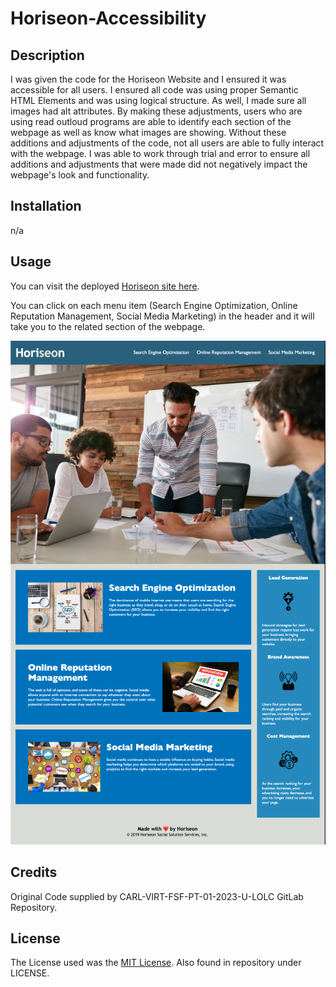 # Horiseon-Accessibility

## Description

I was given the code for the Horiseon Website and I ensured it was accessible for all users. I ensured all code was using proper Semantic HTML Elements and was using logical structure. As well, I made sure all images had alt attributes. By making these adjustments, users who are using read outloud programs are able to identify each section of the webpage as well as know what images are showing. Without these additions and adjustments of the code, not all users are able to fully interact with the webpage. I was able to work through trial and error to ensure all additions and adjustments that were made did not negatively impact the webpage's look and functionality. 

## Installation

n/a

## Usage

You can visit the deployed [Horiseon site here](https://mdeluca13.github.io/horiseon-accessibility/).

You can click on each menu item (Search Engine Optimization, Online Reputation Management, Social Media Marketing) in the header and it will take you to the related section of the webpage.

![Screenshot of Horiseon Webpage](/assets/images/screenshot.png)

## Credits

Original Code supplied by CARL-VIRT-FSF-PT-01-2023-U-LOLC GitLab Repository.

## License

The License used was the [MIT License](https://choosealicense.com/licenses/mit/). Also found in repository under LICENSE.
